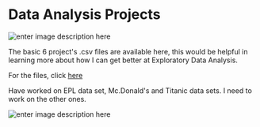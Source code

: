# Data Analysis Projects

![enter image description here](https://www.analyticssteps.com/backend/media/thumbnail/3157977/8006551_1587324696_data%20analysis.jpg)

The basic 6 project's .csv files are available here, this would be helpful in learning more about how I can get better at Exploratory Data Analysis.

For the files, click [here](https://github.com/insaid2018/Term-2/blob/master/Projects/Capstone%20Project%20Datasets.ipynb)

Have worked on EPL data set, Mc.Donald's and Titanic data sets. I need to work on the other ones.

![enter image description here](https://image.flaticon.com/icons/png/512/1838/1838347.png)
